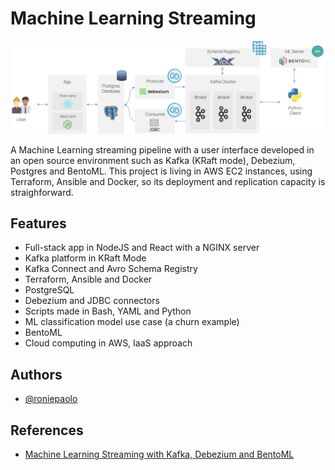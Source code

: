 
# Machine Learning Streaming

<img src="https://raw.githubusercontent.com/roniepaolo/ml-streaming-app/main/app/full-stack/front/src/assets/pipeline.png" alt="drawing" width="1000"/>

A Machine Learning streaming pipeline with a user interface developed in an open source environment such as Kafka (KRaft mode), Debezium, Postgres and BentoML. This project is living in AWS EC2 instances, using Terraform,  Ansible and Docker, so its deployment and replication capacity is straighforward. 
## Features

- Full-stack app in NodeJS and React with a NGINX server
- Kafka platform in KRaft Mode
- Kafka Connect and Avro Schema Registry
- Terraform, Ansible and Docker
- PostgreSQL
- Debezium and JDBC connectors
- Scripts made in Bash, YAML and Python
- ML classification model use case (a churn example)
- BentoML
- Cloud computing in AWS, IaaS approach


## Authors

- [@roniepaolo](https://www.github.com/roniepaolo)


## References
* [Machine Learning Streaming with Kafka, Debezium and BentoML](https://towardsdatascience.com/machine-learning-streaming-with-kafka-debezium-and-bentoml-c5f3996afe8f)
